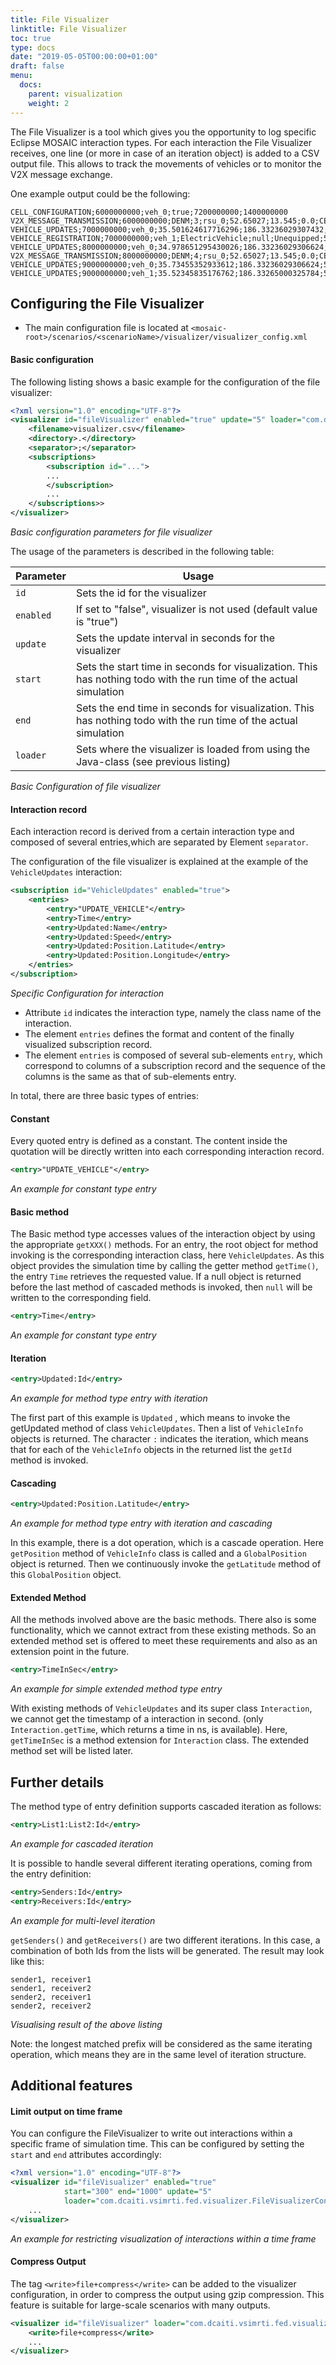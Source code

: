 ```yaml
---
title: File Visualizer
linktitle: File Visualizer
toc: true
type: docs
date: "2019-05-05T00:00:00+01:00"
draft: false
menu:
  docs:
    parent: visualization
    weight: 2
---
```


The File Visualizer is a tool which gives you the opportunity to log specific Eclipse MOSAIC interaction types. For
each interaction the File Visualizer receives, one line (or more in case of an iteration object) is added 
to a CSV output file. This allows to track the movements of vehicles or to monitor the V2X message exchange.

One example output could be the following:

```csv
CELL_CONFIGURATION;6000000000;veh_0;true;7200000000;1400000000
V2X_MESSAGE_TRANSMISSION;6000000000;DENM;3;rsu_0;52.65027;13.545;0.0;CELL_GEOCAST;/255.255.255.255;null
VEHICLE_UPDATES;7000000000;veh_0;35.501624617716296;186.33236029307432;52.655993308955196;13.569065826100868;0.0;35.501624617716296;-0.6083753822837039;0.0;false;1;4067968_28830219_3290027832_2450938914;0;0.0;0.0;0.0;0.0;0.0;0.0;0.0;0.0;0.0;0.0;0.0;0.0;false;false;false
VEHICLE_REGISTRATION;7000000000;veh_1;ElectricVehicle;null;Unequipped;5.0;2.5;70.0;2.6;4.5;0.5;1.0;1.0;0.0;1;1;0.0
VEHICLE_UPDATES;8000000000;veh_0;34.978651295430026;186.33236029306624;52.65568017869267;13.569019012494635;0.0;70.48027591314633;-0.5229733222862691;0.0;false;1;4067968_28830219_3290027832_2450938914;0;0.0;0.0;0.0;0.0;0.0;0.0;0.0;0.0;0.0;0.0;0.0;0.0;false;false;false
V2X_MESSAGE_TRANSMISSION;8000000000;DENM;4;rsu_0;52.65027;13.545;0.0;CELL_GEOCAST;/255.255.255.255;null
VEHICLE_UPDATES;9000000000;veh_0;35.73455352933612;186.33236029306624;52.65536028153272;13.56897118787549;0.0;106.21482944248245;0.7559022339060917;0.0;false;1;4067968_28830219_3290027832_2450938914;0;0.0;0.0;0.0;0.0;0.0;0.0;0.0;0.0;0.0;0.0;0.0;0.0;false;false;false
VEHICLE_UPDATES;9000000000;veh_1;35.52345835176762;186.33265000325784;52.65599046030636;13.569112899208802;0.0;35.52345835176762;-0.5865416482323766;0.0;false;1;4067968_28830219_3290027832_2450938914;1;0.0;0.0;0.0;0.0;0.0;0.0;0.0;0.0;0.0;0.0;0.0;0.0;false;false;false
```

## Configuring the File Visualizer

* The main configuration file is located at `<mosaic-root>/scenarios/<scenarioName>/visualizer/visualizer_config.xml`

#### Basic configuration

The following listing shows a basic example for the configuration of the file visualizer:

```xml
<?xml version="1.0" encoding="UTF-8"?>
<visualizer id="fileVisualizer" enabled="true" update="5" loader="com.dcaiti.vsimrti.fed.visualizer.FileVisualizerConfig">
	<filename>visualizer.csv</filename>
	<directory>.</directory>
	<separator>;</separator>
	<subscriptions>
		<subscription id="...">
		...
		</subscription>
		...
	</subscriptions>>
</visualizer>
```
_Basic configuration parameters for file visualizer_

The usage of the parameters is described in the following table:

| Parameter | Usage                                                                                                              |
| ---       | ---                                                                                                                |
| `id`      | Sets the id for the visualizer                                                                                     |
| `enabled` | If set to "false", visualizer is not used (default value is "true")                                                |
| `update`  | Sets the update interval in seconds for the visualizer                                                             |
| `start`   | Sets the start time in seconds for visualization. This has nothing todo with the run time of the actual simulation |
| `end`     | Sets the end time in seconds for visualization. This has nothing todo with the run time of the actual simulation   |
| `loader`  | Sets where the visualizer is loaded from using the Java-class (see previous listing)                               |

_Basic Configuration of file visualizer_

#### Interaction record

Each interaction record is derived from a certain interaction type and composed of several entries,which are separated by Element `separator`. 
 
The configuration of the file visualizer is explained at the example of the `VehicleUpdates` interaction:

```xml
<subscription id="VehicleUpdates" enabled="true">
	<entries>
		<entry>"UPDATE_VEHICLE"</entry>
		<entry>Time</entry>
		<entry>Updated:Name</entry>
		<entry>Updated:Speed</entry>
		<entry>Updated:Position.Latitude</entry>
		<entry>Updated:Position.Longitude</entry>
	</entries>
</subscription>
```
_Specific Configuration for interaction_

* Attribute `id` indicates the interaction type, namely the class name of the interaction.
* The element `entries` defines the format and content of the finally visualized subscription record.
* The element `entries` is composed of several sub-elements `entry`, which correspond to columns of a subscription
record and the sequence of the columns is the same as that of sub-elements entry.

In total, there are three basic types of entries:

#### Constant

Every quoted entry is defined as a constant. The content inside the quotation will be directly written
into each corresponding interaction record.

```xml
<entry>"UPDATE_VEHICLE"</entry>
```
_An example for constant type entry_

#### Basic method

The Basic method type accesses values of the interaction object by using the appropriate `getXXX()` methods. For an entry, the
root object for method invoking is the corresponding interaction class, here `VehicleUpdates`. As this object provides
the simulation time by calling the getter method `getTime()`, the entry `Time` retrieves the requested value. 
If a null object is returned before the last method of cascaded methods is invoked, then `null` will be written
to the corresponding field.
 
```xml
<entry>Time</entry>
```
_An example for constant type entry_

#### Iteration

```xml
<entry>Updated:Id</entry>
```
_An example for method type entry with iteration_

The first part of this example is `Updated` , which means to invoke the getUpdated method of class
`VehicleUpdates`. Then a list of `VehicleInfo` objects is returned. The character `:` indicates the iteration,
which means that for each of the `VehicleInfo` objects in the returned list the `getId` method is invoked.

#### Cascading

```xml
<entry>Updated:Position.Latitude</entry>
```
_An example for method type entry with iteration and cascading_

In this example, there is a dot operation, which is a cascade operation. Here `getPosition` method of `VehicleInfo`
class is called and a `GlobalPosition` object is returned. Then we continuously invoke the `getLatitude`
method of this `GlobalPosition` object.

#### Extended Method

All the methods involved above are the basic methods. There also is some functionality, which we cannot
extract from these existing methods. So an extended method set is offered to meet these requirements
and also as an extension point in the future.

```xml
<entry>TimeInSec</entry>
```
_An example for simple extended method type entry_

With existing methods of `VehicleUpdates` and its super class `Interaction`, we cannot get the timestamp of
a interaction in second. (only `Interaction.getTime`, which returns a time in ns, is available). Here, `getTimeInSec`
is a method extension for `Interaction` class. The extended method set will be listed later.


## Further details

The method type of entry definition supports cascaded iteration as follows:

```xml
<entry>List1:List2:Id</entry>
```
_An example for cascaded iteration_

It is possible to handle several different iterating operations, coming from the entry definition:

```xml
<entry>Senders:Id</entry>
<entry>Receivers:Id</entry>
```
_An example for multi-level iteration_

`getSenders()` and `getReceivers()` are two different iterations. In this case, a combination of both Ids from
the lists will be generated. The result may look like this:

```csv
sender1, receiver1
sender1, receiver2
sender2, receiver1
sender2, receiver2
```
_Visualising result of the above listing_

Note: the longest matched prefix will be considered as the same iterating operation, which means they are in the same level of iteration structure.

## Additional features

#### Limit output on time frame

You can configure the FileVisualizer to write out interactions within a specific frame of simulation time.
This can be configured by setting the `start` and `end` attributes accordingly:

```xml
<?xml version="1.0" encoding="UTF-8"?>
<visualizer id="fileVisualizer" enabled="true" 
			start="300" end="1000" update="5" 
			loader="com.dcaiti.vsimrti.fed.visualizer.FileVisualizerConfig">
	...
</visualizer>
```
_An example for restricting visualization of interactions within a time frame_

#### Compress Output

The tag `<write>file+compress</write>` can be added to the visualizer configuration, in order
to compress the output using gzip compression. This feature is suitable for large-scale scenarios with
many outputs. 


```xml
<visualizer id="fileVisualizer" loader="com.dcaiti.vsimrti.fed.visualizer.FileVisualizerConfig">
	<write>file+compress</write>
	...
</visualizer>
```